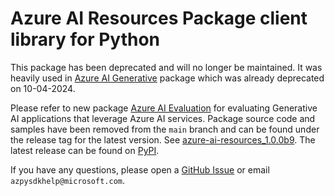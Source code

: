 # Azure AI Resources Package client library for Python

This package has been deprecated and will no longer be maintained. It was heavily used in [Azure AI Generative](https://pypi.org/project/azure-ai-generative/) package which was already deprecated on 10-04-2024.

Please refer to new package [Azure AI Evaluation](https://pypi.org/project/azure-ai-evaluation/) for evaluating Generative AI applications that leverage Azure AI services.
Package source code and samples have been removed from the `main` branch and can be found under the release tag for the latest version. See [azure-ai-resources_1.0.0b9](https://github.com/Azure/azure-sdk-for-python/tree/azure-ai-resources_1.0.0b9/sdk/ai/azure-ai-resources). The latest release can be found on [PyPI](https://pypi.org/project/azure-ai-resources/).

If you have any questions, please open a [GitHub Issue](https://github.com/Azure/azure-sdk-for-python/issues) or email `azpysdkhelp@microsoft.com`.
